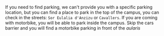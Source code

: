 If you need to find parking, we can't provide you with a specific parking location, but you can find a place to park in the top of the campus, you can check in the streets: ```Sor Eulalia d'Anzizu``` or ```Cavallers```. If you are coming with motorbike, you will be able to park inside the campus. Skip the cars barrier and you will find a motorbike parking in front of the _aularis_
